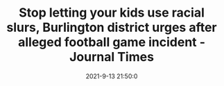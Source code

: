 ---
"title": "Stop letting your kids use racial slurs, Burlington district urges after alleged football game incident - Journal Times"
"date": "2021-9-13 21:50:0"
"feed_name": "GOOGLENEWSCONSTRUCTION"
"feed_website": "https://news.google.com/search?q=construction%2Bincident&hl=en-US&gl=US&ceid=US:en"
"feed_rss": "https://news.google.com/rss/search?q=construction%2Bincident&hl=en-US&gl=US&ceid=US:en"
"link": "https://journaltimes.com/news/local/stop-letting-your-kids-use-racial-slurs-burlington-district-urges-after-alleged-football-game-incident/article_1f6869b0-77d4-507d-a1fa-ba57c732c0b1.html"
"file": "_posts/2021-1-1-4e0294fbaad012580f36c7e55ae4ac65b9dd1f21.md"
"accident": "0"
"drilling": "0"
"dead": "0"
"injured": "0"
---